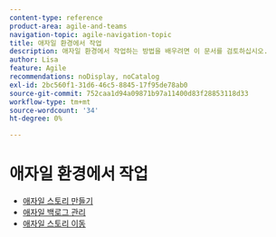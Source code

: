 ```yaml
---
content-type: reference
product-area: agile-and-teams
navigation-topic: agile-navigation-topic
title: 애자일 환경에서 작업
description: 애자일 환경에서 작업하는 방법을 배우려면 이 문서를 검토하십시오.
author: Lisa
feature: Agile
recommendations: noDisplay, noCatalog
exl-id: 2bc560f1-31d6-46c5-8845-17f95de78ab0
source-git-commit: 752caa1d94a09871b97a11400d83f28853118d33
workflow-type: tm+mt
source-wordcount: '34'
ht-degree: 0%

---
```


# 애자일 환경에서 작업

* [애자일 스토리 만들기](../../agile/work-in-an-agile-environment/create-an-agile-story.md)
* [애자일 백로그 관리](../../agile/work-in-an-agile-environment/manage-the-agile-backlog.md)
* [애자일 스토리 이동](../../agile/work-in-an-agile-environment/move-an-agile-story.md)
